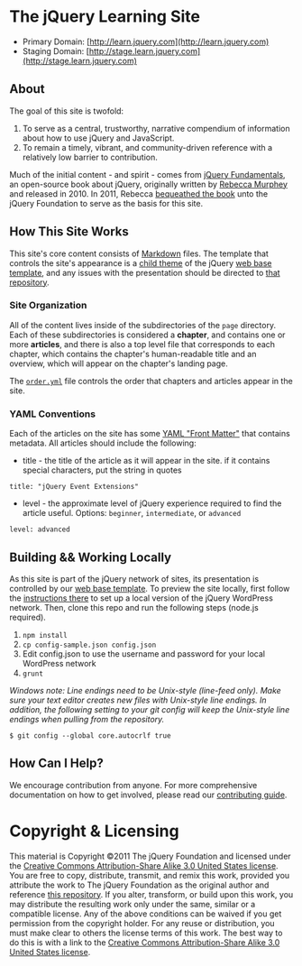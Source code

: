 # The jQuery Learning Site

* Primary Domain: [http://learn.jquery.com](http://learn.jquery.com)
* Staging Domain: [http://stage.learn.jquery.com](http://stage.learn.jquery.com)

## About

The goal of this site is twofold:

1. To serve as a central, trustworthy, narrative compendium of information about how to use jQuery and JavaScript.
2. To remain a timely, vibrant, and community-driven reference with a relatively low barrier to contribution.

Much of the initial content - and spirit - comes from [jQuery Fundamentals](https://github.com/rmurphey/jqfundamentals), an open-source book about jQuery, originally written by [Rebecca Murphey](http://www.rmurphey.com/) and released in 2010. In 2011, Rebecca [bequeathed the book](http://rmurphey.com/blog/2011/03/17/the-future-of-jquery-fundamentals-and-a-confession/) unto the jQuery Foundation to serve as the basis for this site.


## How This Site Works

This site's core content consists of [Markdown](http://daringfireball.net/projects/markdown/) files. The template that controls the site's appearance is a [child theme](https://github.com/jquery/web-base-template/tree/master/themes/learn-jquery-com) of the jQuery [web base template](https://github.com/jquery/web-base-template), and any issues with the presentation should be directed to [that repository](https://github.com/jquery/web-base-template).

### Site Organization

All of the content lives inside of the subdirectories of the `page` directory. Each of these subdirectories is considered a **chapter**, and contains one or more **articles**, and there is also a top level file that corresponds to each chapter, which contains the chapter's human-readable title and an overview, which will appear on the chapter's landing page.

The [`order.yml`](https://github.com/jquery/learn.jquery.com/blob/master/order.yml) file controls the order that chapters and articles appear in the site.


### YAML Conventions

Each of the articles on the site has some [YAML "Front Matter"](https://github.com/mojombo/jekyll/wiki/YAML-Front-Matter) that contains metadata. All articles should include the following:

* title - the title of the article as it will appear in the site. if it contains special characters, put the string in quotes

`title: "jQuery Event Extensions"`

* level - the approximate level of jQuery experience required to find the article useful. Options: `beginner`, `intermediate`, or `advanced`

`level: advanced`

## Building && Working Locally

As this site is part of the jQuery network of sites, its presentation is controlled by our [web base template](https://github.com/jquery/web-base-template). To preview the site locally, first follow the [instructions there](https://github.com/jquery/web-base-template) to set up a local version of the jQuery WordPress network. Then, clone this repo and run the following steps (node.js required).


1. `npm install`
2. `cp config-sample.json config.json`
3. Edit config.json to use the username and password for your local WordPress network
4. `grunt`

*Windows note: Line endings need to be Unix-style (line-feed only). Make sure your text editor creates new files with Unix-style line endings. In addition, the following setting to your git config will keep the Unix-style line endings when pulling from the repository.*

```
$ git config --global core.autocrlf true
```

## How Can I Help?

We encourage contribution from anyone. For more comprehensive documentation on how to get involved, please read our [contributing guide](http://learn.jquery.com/contributing).

# Copyright & Licensing

This material is Copyright &copy;2011 The jQuery Foundation and licensed under
the [Creative Commons Attribution-Share Alike 3.0 United States
license](http://creativecommons.org/licenses/by-sa/3.0/us/). You are free to
copy, distribute, transmit, and remix this work, provided you attribute the
work to The jQuery Foundation as the original author and reference [this
repository](http://github.com/jquery/learn.jquery.com). If you alter,
transform, or build upon this work, you may distribute the resulting work only
under the same, similar or a compatible license. Any of the above conditions
can be waived if you get permission from the copyright holder. For any reuse or
distribution, you must make clear to others the license terms of this work. The
best way to do this is with a link to the [Creative Commons Attribution-Share
Alike 3.0 United States
license](http://creativecommons.org/licenses/by-sa/3.0/us/).
